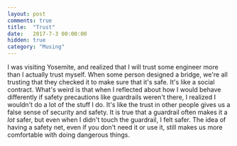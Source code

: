 ```yaml
---
layout: post
comments: true
title:  "Trust"
date:   2017-7-3 00:00:00
hidden: true
category: "Musing"
---
```


I was visiting Yosemite, and realized that I will trust some engineer more than I actually trust myself. When some person designed a bridge, we're all trusting that they checked it to make sure that it's safe. It's like a social contract. What's weird is that when I reflected about how I would behave differently if safety precautions like guardrails weren't there, I realized I wouldn't do a lot of the stuff I do. It's like the trust in other people gives us a false sense of security and safety. It is true that a guardrail often makes it a _lot_ safer, but even when I didn't touch the guardrail, I felt safer. The idea of having a safety net, even if you don't need it or use it, still makes us more comfortable with doing dangerous things.
